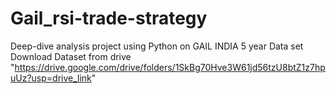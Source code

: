 # Gail_rsi-trade-strategy
Deep-dive analysis project using Python on GAIL INDIA 5 year Data set
Download Dataset from drive "https://drive.google.com/drive/folders/1SkBg70Hve3W61jd56tzU8btZ1z7hpuUz?usp=drive_link"
